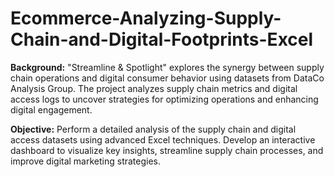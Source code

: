 # Ecommerce-Analyzing-Supply-Chain-and-Digital-Footprints-Excel
**Background:**
"Streamline & Spotlight" explores the synergy between supply chain operations and digital consumer behavior using datasets from DataCo Analysis Group. The project analyzes supply chain metrics and digital access logs to uncover strategies for optimizing operations and enhancing digital engagement.

**Objective:**
Perform a detailed analysis of the supply chain and digital access datasets using advanced Excel techniques. Develop an interactive dashboard to visualize key insights, streamline supply chain processes, and improve digital marketing strategies.
